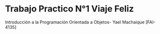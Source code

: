 <h1>Trabajo Practico N°1  Viaje Feliz </h1> Introducción a la Programación Orientada a Objetos- Yael Machaique [FAI-4135]
